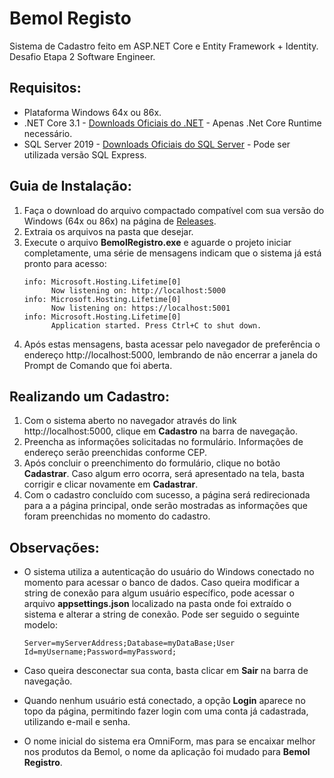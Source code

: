 # Bemol Registo
Sistema de Cadastro feito em ASP.NET Core e Entity Framework + Identity.
Desafio Etapa 2 Software Engineer.

## Requisitos:
* Plataforma Windows 64x ou 86x.
* .NET Core 3.1 - [Downloads Oficiais do .NET](https://dotnet.microsoft.com/download) - Apenas .Net Core Runtime necessário.
* SQL Server 2019 - [Downloads Oficiais do SQL Server](https://www.microsoft.com/pt-br/sql-server/sql-server-downloads) - Pode ser utilizada versão SQL Express.

## Guia de Instalação:
1. Faça o download do arquivo compactado compatível com sua versão do Windows (64x ou 86x) na página de [Releases](https://github.com/VitorTaichou/OmniForm/releases).
2. Extraia os arquivos na pasta que desejar.
3. Execute o arquivo **BemolRegistro.exe** e aguarde o projeto iniciar completamente, uma série de mensagens indicam que o sistema já está pronto para acesso:
    ```
    info: Microsoft.Hosting.Lifetime[0]
          Now listening on: http://localhost:5000
    info: Microsoft.Hosting.Lifetime[0]
          Now listening on: https://localhost:5001
    info: Microsoft.Hosting.Lifetime[0]
          Application started. Press Ctrl+C to shut down.
    ```
4. Após estas mensagens, basta acessar pelo navegador de preferência o endereço http://localhost:5000, lembrando de não encerrar a janela do Prompt de Comando que foi aberta.

## Realizando um Cadastro:
1. Com o sistema aberto no navegador através do link http://localhost:5000, clique em **Cadastro** na barra de navegação.
2. Preencha as informações solicitadas no formulário. Informações de endereço serão preenchidas conforme CEP.
3. Após concluir o preenchimento do formulário, clique no botão **Cadastrar**. Caso algum erro ocorra, será apresentado na tela, basta corrigir e clicar novamente em **Cadastrar**.
4. Com o cadastro concluído com sucesso, a página será redirecionada para a a página principal, onde serão mostradas as informações que foram preenchidas no momento do cadastro.

## Observações:
* O sistema utiliza a autenticação do usuário do Windows conectado no momento para acessar o banco de dados. Caso queira modificar a string de conexão para algum usuário específico, pode acessar o arquivo **appsettings.json** localizado na pasta onde foi extraído o sistema e alterar a string de conexão. Pode ser seguido o seguinte modelo:

    ```Server=myServerAddress;Database=myDataBase;User Id=myUsername;Password=myPassword;``` 

* Caso queira desconectar sua conta, basta clicar em **Sair** na barra de navegação.
* Quando nenhum usuário está conectado, a opção **Login** aparece no topo da página, permitindo fazer login com uma conta já cadastrada, utilizando e-mail e senha.
* O nome inicial do sistema era OmniForm, mas para se encaixar melhor nos produtos da Bemol, o nome da aplicação foi mudado para **Bemol Registro**.
